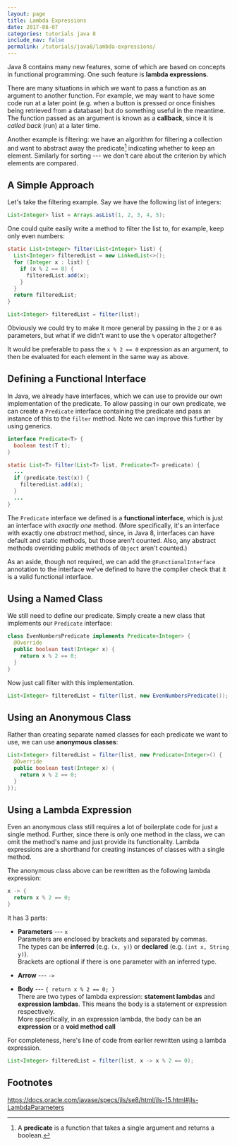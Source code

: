 ```yaml
---
layout: page
title: Lambda Expressions
date: 2017-08-07
categories: tutorials java 8
include_nav: false
permalink: /tutorials/java8/lambda-expressions/
---
```

Java 8 contains many new features, some of which are based on concepts in functional programming. One such feature is **lambda expressions**.

There are many situations in which we want to pass a function as an argument to another function. For example, we may want to have some code run at a later point (e.g. when a button is pressed or once finishes being retrieved from a database) but do something useful in the meantime. The function passed as an argument is known as a **callback**, since it is *called back* (run) at a later time.

Another example is filtering: we have an algorithm for filtering a collection and want to abstract away the predicate[^1] indicating whether to keep an element. Similarly for sorting --- we don't care about the criterion by which elements are compared.

## A Simple Approach

Let's take the filtering example. Say we have the following list of integers:
```java
List<Integer> list = Arrays.asList(1, 2, 3, 4, 5);
```

One could quite easily write a method to filter the list to, for example, keep only even numbers:
```java
static List<Integer> filter(List<Integer> list) {
  List<Integer> filteredList = new LinkedList<>();
  for (Integer x : list) {
    if (x % 2 == 0) {
      filteredList.add(x);
    }
  }
  return filteredList;
}
```

```java
List<Integer> filteredList = filter(list);
```

Obviously we could try to make it more general by passing in the `2` or `0` as parameters, but what if we didn't want to use the `%` operator altogether?

It would be preferable to pass the `x % 2 == 0` expression as an argument, to then be evaluated for each element in the same way as above.

## Defining a Functional Interface
In Java, we already have interfaces, which we can use to provide our own implementation of the predicate. To allow passing in our own predicate, we can create a `Predicate` interface containing the predicate and pass an instance of this to the `filter` method. Note we can improve this further by using generics.

```java
interface Predicate<T> {
  boolean test(T t);
}
```

```java
static List<T> filter(List<T> list, Predicate<T> predicate) {
  ...
  if (predicate.test(x)) {
    filteredList.add(x);
  }
  ...
}
```

The `Predicate` interface we defined is a **functional interface**, which is just an interface with *exactly one* method. (More specifically, it's an interface with exactly one *abstract* method, since, in Java 8, interfaces can have default and static methods, but those aren't counted. Also, any abstract methods overriding public methods of `Object` aren't counted.)

As an aside, though not required, we can add the `@FunctionalInterface` annotation to the interface we've defined to have the compiler check that it is a valid functional interface.

## Using a Named Class
We still need to define our predicate. Simply create a new class that implements our `Predicate` interface:
```java
class EvenNumbersPredicate implements Predicate<Integer> {
  @Override
  public boolean test(Integer x) {
    return x % 2 == 0;
  }
}
```

Now just call filter with this implementation.
```java
List<Integer> filteredList = filter(list, new EvenNumbersPredicate());
```

## Using an Anonymous Class
Rather than creating separate named classes for each predicate we want to use, we can use **anonymous classes**:
```java
List<Integer> filteredList = filter(list, new Predicate<Integer>() {
  @Override
  public boolean test(Integer x) {
    return x % 2 == 0;
  }
});
```

## Using a Lambda Expression
Even an anonymous class still requires a lot of boilerplate code for just a single method. Further, since there is only one method in the class, we can omit the method's name and just provide its functionality. Lambda expressions are a shorthand for creating instances of classes with a single method.

The anonymous class above can be rewritten as the following lambda expression:
```java
x -> {
  return x % 2 == 0;
}
```

It has 3 parts:
* **Parameters** --- `x`  
  Parameters are enclosed by brackets and separated by commas.  
  The types can be **inferred** (e.g. `(x, y)`) or **declared** (e.g. `(int x, String y)`).  
  Brackets are optional if there is one parameter with an inferred type.

* **Arrow** --- `->`

* **Body** --- `{ return x % 2 == 0; }`  
  There are two types of lambda expression: **statement lambdas** and **expression lambdas**. This means the body is a statement or expression respectively.  
  More specifically, in an expression lambda, the body can be an **expression** or a **void method call**

For completeness, here's line of code from earlier rewritten using a lambda expression.
```java
List<Integer> filteredList = filter(list, x -> x % 2 == 0);
```

## Footnotes
[^1]: A **predicate** is a function that takes a single argument and returns a boolean.

https://docs.oracle.com/javase/specs/jls/se8/html/jls-15.html#jls-LambdaParameters
